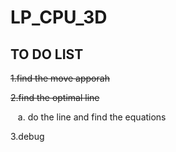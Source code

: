 # LP_CPU_3D

## TO DO LIST

~~1.find the move apporah~~

~~2.find the optimal line~~


    a. do the line and find the equations
    
  

  

3.debug
